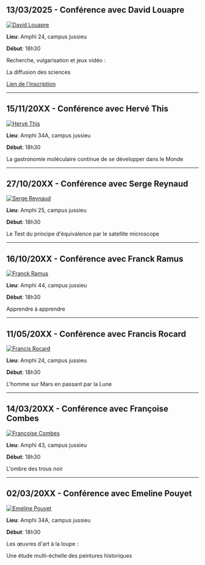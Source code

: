 ## 13/03/2025 - Conférence avec David Louapre
[![David Louapre](/assets/data/conf-pressed/David_Louapre.png)](/assets/CurieO/conf/David_Louapre.pdf)

**Lieu**: Amphi 24, campus jussieu

**Début**: 18h30

Recherche, vulgarisation et jeux vidéo :

La diffusion des sciences

[Lien de l'inscription](https://www.helloasso.com/associations/curieosity/evenements/recherche-vulgarisation-et-jeux-video-diffusion-des-sciences-vers-la-societe)

---

## 15/11/20XX - Conférence avec Hervé This
[![Hervé This](/assets/data/conf-pressed/Hervé_This.png)](/assets/CurieO/conf/Hervé_This.pdf)

**Lieu**: Amphi 34A, campus jussieu

**Début**: 18h30

La gastronomie moléculaire continue de se développer dans le Monde

---

## 27/10/20XX - Conférence avec Serge Reynaud
[![Serge Reynaud](/assets/data/conf-pressed/Serge_Reynaud.png)](/assets/CurieO/conf/Serge_Raynaud.pdf)

**Lieu**: Amphi 25, campus jussieu

**Début**: 18h30

Le Test du principe d'équivalence par le satellite microscope

---

## 16/10/20XX - Conférence avec Franck Ramus
[![Franck Ramus](/assets/data/conf-pressed/Franck_Ramus.png)](/assets/CurieO/conf/Franck_Ramus.pdf)

**Lieu**: Amphi 44, campus jussieu

**Début**: 18h30

Apprendre à apprendre

---

## 11/05/20XX - Conférence avec Francis Rocard
[![Francis Rocard](/assets/data/conf-pressed/Francis_Rocard.png)](/assets/CurieO/conf/Francis_rocard.jpeg)

**Lieu**: Amphi 24, campus jussieu

**Début**: 18h30

L'homme sur Mars en passant par la Lune

---

## 14/03/20XX - Conférence avec Françoise Combes
[![Françoise Combes](/assets/data/conf-pressed/Françoise_Combes.png)](/assets/CurieO/conf/Françoise_Combes.jpeg)

**Lieu**: Amphi 43, campus jussieu

**Début**: 18h30

L'ombre des trous noir

---

## 02/03/20XX - Conférence avec Emeline Pouyet
[![Emeline Pouyet](/assets/data/conf-pressed/Emeline_Pouyet.png)](/assets/CurieO/conf/Emeline_Pouyet.pdf)

**Lieu**: Amphi 34A, campus jussieu

**Début**: 18h30

Les œuvres d'art à la loupe :

Une étude multi-échelle des peintures historiques
